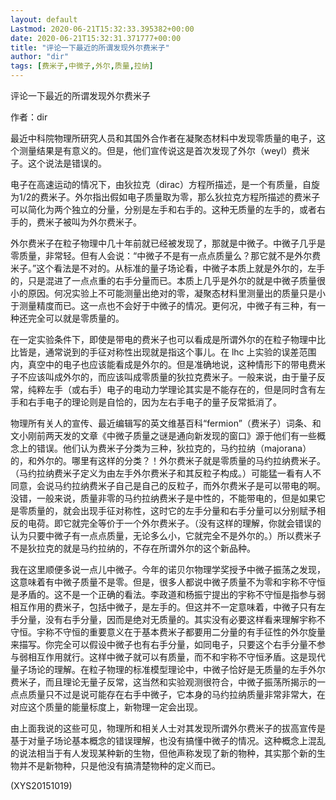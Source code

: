 ```yaml
---
layout: default
Lastmod: 2020-06-21T15:32:33.395382+00:00
date: 2020-06-21T15:32:31.371777+00:00
title: "评论一下最近的所谓发现外尔费米子"
author: "dir"
tags: [费米子,中微子,外尔,质量,拉纳]
---
```


评论一下最近的所谓发现外尔费米子

作者：dir

最近中科院物理所研究人员和其国外合作者在凝聚态材料中发现零质量的电子，这个测量结果是有意义的。但是，他们宣传说这是首次发现了外尔（weyl）费米子。这个说法是错误的。

电子在高速运动的情况下，由狄拉克（dirac）方程所描述，是一个有质量，自旋为1/2的费米子。外尔指出假如电子质量取为零，那么狄拉克方程所描述的费米子可以简化为两个独立的分量，分别是左手和右手的。这种无质量的左手的，或者右手的，费米子被叫为外尔费米子。

外尔费米子在粒子物理中几十年前就已经被发现了，那就是中微子。中微子几乎是零质量，非常轻。但有人会说：“中微子不是有一点点质量么？那它就不是外尔费米子。”这个看法是不对的。从标准的量子场论看，中微子本质上就是外尔的，左手的，只是混进了一点点重的右手分量而已。本质上几乎是外尔的就是中微子质量很小的原因。何况实验上不可能测量出绝对的零，凝聚态材料里测量出的质量只是小于测量精度而已。这一点也不会好于中微子的情况。更何况，中微子有三种，有一种还完全可以就是零质量的。

在一定实验条件下，即使是带电的费米子也可以看成是所谓外尔的在粒子物理中比比皆是，通常说到的手征对称性出现就是指这个事儿。在 lhc 上实验的误差范围内，真空中的电子也应该能看成是外尔的。但是准确地说，这种情形下的带电费米子不应该叫成外尔的，而应该叫成零质量的狄拉克费米子。一般来说，由于量子反常，纯粹左手（或右手）电子的电动力学理论其实是不能存在的，但是同时含有左手和右手电子的理论则是自恰的，因为左右手电子的量子反常抵消了。

物理所有关人的宣传、最近编辑写的英文维基百科“fermion”（费米子）词条、和文小刚前两天发的文章《中微子质量之谜是通向新发现的窗口》源于他们有一些概念上的错误。他们认为费米子分类为三种，狄拉克的，马约拉纳（majorana）的，和外尔的。哪里有这样的分类？！外尔费米子就是零质量的马约拉纳费米子。（马约拉纳费米子定义为由左手外尔费米子和其反粒子构成。）可能猛一看有人不同意，会说马约拉纳费米子自己是自己的反粒子，而外尔费米子是可以带电的啊。没错，一般来说，质量非零的马约拉纳费米子是中性的，不能带电的，但是如果它是零质量的，就会出现手征对称性，这时它的左手分量和右手分量可以分别赋予相反的电荷。即它就完全等价于一个外尔费米子。（没有这样的理解，你就会错误的认为只要中微子有一点点质量，无论多么小，它就完全不是外尔的。）所以费米子不是狄拉克的就是马约拉纳的，不存在所谓外尔的这个新品种。

我在这里顺便多说一点儿中微子。今年的诺贝尔物理学奖授予中微子振荡之发现，这意味着有中微子质量不是零。但是，很多人都说中微子质量不为零和宇称不守恒是矛盾的。这不是一个正确的看法。李政道和杨振宁提出的宇称不守恒是指参与弱相互作用的费米子，包括中微子，是左手的。但这并不一定意味着，中微子只有左手分量，没有右手分量，因而是绝对无质量的。其实没有必要这样看来理解宇称不守恒。宇称不守恒的重要意义在于基本费米子都要用二分量的有手征性的外尔旋量来描写。你完全可以假设中微子也有右手分量，如同电子，只要这个右手分量不参与弱相互作用就行。这样中微子就可以有质量，而不和宇称不守恒矛盾。这是现代量子场论的理解。在粒子物理的标准模型理论中，中微子恰好是无质量的左手外尔费米子，而且理论无量子反常，这当然和实验观测很符合，中微子振荡所揭示的一点点质量只不过是说可能存在右手中微子，它本身的马约拉纳质量非常非常大，在对应这个质量的能量标度上，新物理一定会出现。

由上面我说的这些可见，物理所和相关人士对其发现所谓外尔费米子的拔高宣传是基于对量子场论基本概念的错误理解，也没有搞懂中微子的情况。这种概念上混乱的说法相当于有人发现某种新的生物，但他声称发现了新的物种，其实那个新的生物并不是新物种，只是他没有搞清楚物种的定义而已。

(XYS20151019)

